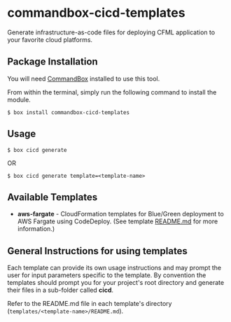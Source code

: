 # commandbox-cicd-templates
Generate infrastructure-as-code files for deploying CFML application to your favorite cloud platforms.

## Package Installation

You will need [CommandBox](https://www.ortussolutions.com/products/commandbox) installed to use this tool.

From within the terminal, simply run the following command to install the module.
```
$ box install commandbox-cicd-templates
```

## Usage 
```
$ box cicd generate
```
OR
```
$ box cicd generate template=<template-name>
```

## Available Templates

- **aws-fargate** - CloudFormation templates for Blue/Green deployment to AWS Fargate using CodeDeploy. (See template
[README.md](https://github.com/sethstone/commandbox-cicd-templates/blob/master/templates/aws-fargate/README.md) for more
information.)

## General Instructions for using templates
Each template can provide its own usage instructions and may prompt the user for input parameters specific to the
template.  By convention the templates should prompt you for your project's root directory and generate their files in a
sub-folder called **cicd**. 

Refer to the README.md file in each template's directory (`templates/<template-name>/README.md`).